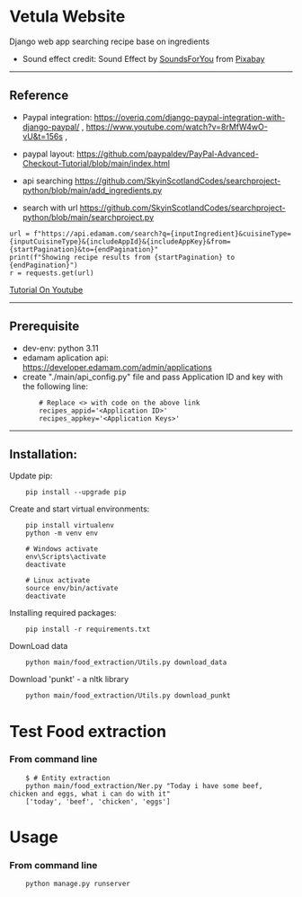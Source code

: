 # Vetula Website

Django web app searching recipe base on ingredients
- Sound effect credit: Sound Effect by <a href="https://pixabay.com/users/soundsforyou-4861230/?utm_source=link-attribution&utm_medium=referral&utm_campaign=music&utm_content=127856">SoundsForYou</a> from <a href="https://pixabay.com/sound-effects//?utm_source=link-attribution&utm_medium=referral&utm_campaign=music&utm_content=127856">Pixabay</a> 


---

## Reference
- Paypal integration:
https://overiq.com/django-paypal-integration-with-django-paypal/ , https://www.youtube.com/watch?v=8rMfW4wO-vU&t=156s , 
- paypal layout:
https://github.com/paypaldev/PayPal-Advanced-Checkout-Tutorial/blob/main/index.html  

- api searching
https://github.com/SkyinScotlandCodes/searchproject-python/blob/main/add_ingredients.py 

- search with url
https://github.com/SkyinScotlandCodes/searchproject-python/blob/main/searchproject.py 

```
url = f"https://api.edamam.com/search?q={inputIngredient}&cuisineType={inputCuisineType}&{includeAppId}&{includeAppKey}&from={startPagination}&to={endPagination}"
print(f"Showing recipe results from {startPagination} to {endPagination}")
r = requests.get(url)
```

[Tutorial On Youtube](https://youtu.be/nPusaqAbiGE)

---
## Prerequisite
- dev-env: python 3.11
- edamam aplication api: https://developer.edamam.com/admin/applications
- create "./main/api_config.py" file and pass Application ID and key with the following line:
    ```
        # Replace <> with code on the above link
        recipes_appid='<Application ID>'
        recipes_appkey='<Application Keys>'    
    ```
---

## Installation:

Update pip:
```
    pip install --upgrade pip
```

Create and start virtual environments:
```
    pip install virtualenv
    python -m venv env
    
    # Windows activate
    env\Scripts\activate
    deactivate

    # Linux activate
    source env/bin/activate
    deactivate
```

Installing required packages:
```
    pip install -r requirements.txt
```

DownLoad data
```
    python main/food_extraction/Utils.py download_data
```

Download 'punkt' - a nltk library
```
    python main/food_extraction/Utils.py download_punkt

```


# Test Food extraction 
### From command line
```    
    $ # Entity extraction
    python main/food_extraction/Ner.py "Today i have some beef, chicken and eggs, what i can do with it"
    ['today', 'beef', 'chicken', 'eggs']
```


# Usage
### From command line
```    
    python manage.py runserver
```

